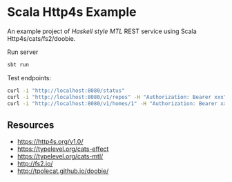 # Scala Http4s Example

An example project of *Haskell style MTL* REST service using Scala Http4s/cats/fs2/doobie.

Run server
```bash
sbt run
```

Test endpoints:
```bash
curl -i "http://localhost:8080/status"
curl -i "http://localhost:8080/v1/repos" -H "Authorization: Bearer xxx"
curl -i "http://localhost:8080/v1/homes/1" -H "Authorization: Bearer xxx"
```


## Resources

- https://http4s.org/v1.0/
- https://typelevel.org/cats-effect
- https://typelevel.org/cats-mtl/
- http://fs2.io/
- http://tpolecat.github.io/doobie/
